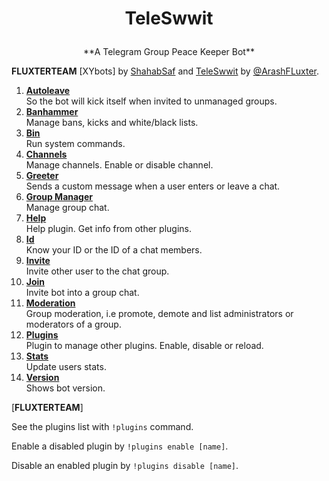 # <p align="center">TeleSwwit

<p align="center">**A Telegram Group Peace Keeper Bot**


**FLUXTERTEAM**  [XYbots] by [ShahabSaf](https://telegram.me/ShahabSaf) and [TeleSwwit](https://github.com/ThisIsArash) by [@ArashFLuxter](https://telegram.me/ArashFLuxter).

1. [**Autoleave**](https://github.com/rizaumami/merbot/wiki/Plugins#autoleave)  
So the bot will kick itself when invited to unmanaged groups.
2. [**Banhammer**](https://github.com/rizaumami/merbot/wiki/Plugins#banhammer)  
Manage bans, kicks and white/black lists.
3. [**Bin**](https://github.com/rizaumami/merbot/wiki/Plugins#bin)  
Run system commands.
4. [**Channels**](https://github.com/rizaumami/merbot/wiki/Plugins#channels)  
Manage channels. Enable or disable channel.
5. [**Greeter**](https://github.com/rizaumami/merbot/wiki/Plugins#greeter)  
Sends a custom message when a user enters or leave a chat.
6. [**Group Manager**](https://github.com/rizaumami/merbot/wiki/Plugins#groupmanager)  
Manage group chat.
7. [**Help**](https://github.com/rizaumami/merbot/wiki/Plugins#help)  
Help plugin. Get info from other plugins.
8. [**Id**](https://github.com/rizaumami/merbot/wiki/Plugins#id)  
Know your ID or the ID of a chat members.
9. [**Invite**](https://github.com/rizaumami/merbot/wiki/Plugins#invite)  
Invite other user to the chat group.
10. [**Join**](https://github.com/rizaumami/merbot/wiki/Plugins#join)  
Invite bot into a group chat.
11. [**Moderation**](https://github.com/rizaumami/merbot/wiki/Plugins#moderation)  
Group moderation, i.e promote, demote and list administrators or moderators of a group.
12. [**Plugins**](https://github.com/rizaumami/merbot/wiki/Plugins#plugins)  
Plugin to manage other plugins. Enable, disable or reload.
13. [**Stats**](https://github.com/rizaumami/merbot/wiki/Plugins#stats)  
Update users stats.
14. [**Version**](https://github.com/rizaumami/merbot/wiki/Plugins#version)  
Shows bot version.

[**FLUXTERTEAM**]

See the plugins list with `!plugins` command.

Enable a disabled plugin by `!plugins enable [name]`.

Disable an enabled plugin by `!plugins disable [name]`.


